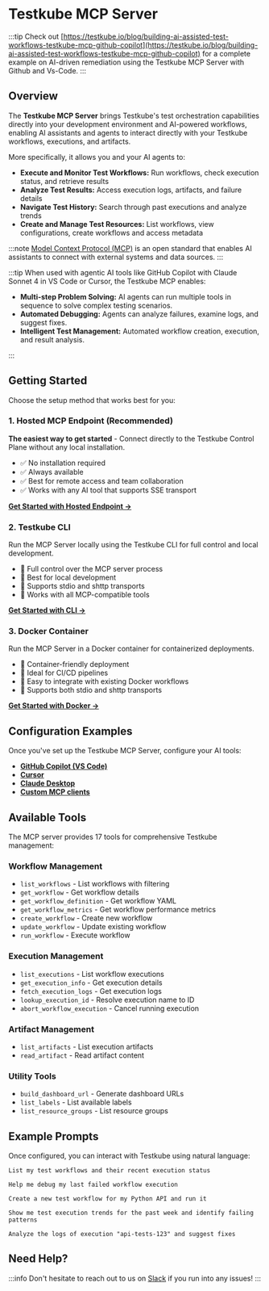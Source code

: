 # Testkube MCP Server

:::tip
Check out [https://testkube.io/blog/building-ai-assisted-test-workflows-testkube-mcp-github-copilot](https://testkube.io/blog/building-ai-assisted-test-workflows-testkube-mcp-github-copilot) for a complete example on
AI-driven remediation using the Testkube MCP Server with Github and Vs-Code.
:::

## Overview

The **Testkube MCP Server** brings Testkube's test orchestration capabilities directly into your
development environment and AI-powered workflows, enabling AI assistants and agents to interact directly
with your Testkube workflows, executions, and artifacts.

More specifically, it allows you and your AI agents to:

- **Execute and Monitor Test Workflows:** Run workflows, check execution status, and retrieve results
- **Analyze Test Results:** Access execution logs, artifacts, and failure details
- **Navigate Test History:** Search through past executions and analyze trends
- **Create and Manage Test Resources:** List workflows, view configurations, create workflows and access metadata

:::note
[Model Context Protocol (MCP)](https://modelcontextprotocol.io) is an open standard that enables AI assistants to connect with external systems and data sources.
:::

:::tip
When used with agentic AI tools like GitHub Copilot with Claude Sonnet 4 in VS Code or Cursor, the Testkube MCP enables:

- **Multi-step Problem Solving:** AI agents can run multiple tools in sequence to solve complex testing scenarios.
- **Automated Debugging:** Agents can analyze failures, examine logs, and suggest fixes.
- **Intelligent Test Management:** Automated workflow creation, execution, and result analysis.

:::

## Getting Started

Choose the setup method that works best for you:

### 1. Hosted MCP Endpoint (Recommended)

**The easiest way to get started** - Connect directly to the Testkube Control Plane without any local installation.

- ✅ No installation required
- ✅ Always available
- ✅ Best for remote access and team collaboration
- ✅ Works with any AI tool that supports SSE transport

**[Get Started with Hosted Endpoint →](./mcp-setup)**

### 2. Testkube CLI

Run the MCP Server locally using the Testkube CLI for full control and local development.

- 🔧 Full control over the MCP server process
- 🔧 Best for local development
- 🔧 Supports stdio and shttp transports
- 🔧 Works with all MCP-compatible tools

**[Get Started with CLI →](./mcp-cli)**

### 3. Docker Container

Run the MCP Server in a Docker container for containerized deployments.

- 🐳 Container-friendly deployment
- 🐳 Ideal for CI/CD pipelines
- 🐳 Easy to integrate with existing Docker workflows
- 🐳 Supports both stdio and shttp transports

**[Get Started with Docker →](./mcp-docker)**

## Configuration Examples

Once you've set up the Testkube MCP Server, configure your AI tools:

- **[GitHub Copilot (VS Code)](./mcp-configuration#github-copilot-vs-code)**
- **[Cursor](./mcp-configuration#cursor)**
- **[Claude Desktop](./mcp-configuration#claude)**
- **[Custom MCP clients](./mcp-configuration)**

## Available Tools

The MCP server provides 17 tools for comprehensive Testkube management:

### Workflow Management

- `list_workflows` - List workflows with filtering
- `get_workflow` - Get workflow details
- `get_workflow_definition` - Get workflow YAML
- `get_workflow_metrics` - Get workflow performance metrics
- `create_workflow` - Create new workflow
- `update_workflow` - Update existing workflow
- `run_workflow` - Execute workflow

### Execution Management

- `list_executions` - List workflow executions
- `get_execution_info` - Get execution details
- `fetch_execution_logs` - Get execution logs
- `lookup_execution_id` - Resolve execution name to ID
- `abort_workflow_execution` - Cancel running execution

### Artifact Management

- `list_artifacts` - List execution artifacts
- `read_artifact` - Read artifact content

### Utility Tools

- `build_dashboard_url` - Generate dashboard URLs
- `list_labels` - List available labels
- `list_resource_groups` - List resource groups

## Example Prompts

Once configured, you can interact with Testkube using natural language:

```text
List my test workflows and their recent execution status
```

```text
Help me debug my last failed workflow execution
```

```text
Create a new test workflow for my Python API and run it 
```

```text
Show me test execution trends for the past week and identify failing patterns
```

```text
Analyze the logs of execution "api-tests-123" and suggest fixes
```

## Need Help?

:::info
Don't hesitate to reach out to us on [Slack](https://bit.ly/testkube-slack) if you run into any issues!
:::
